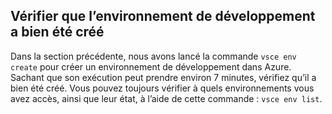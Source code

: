 ## <a name="ensure-the-development-environment-was-successfully-created"></a>Vérifier que l’environnement de développement a bien été créé
Dans la section précédente, nous avons lancé la commande `vsce env create` pour créer un environnement de développement dans Azure. Sachant que son exécution peut prendre environ 7 minutes, vérifiez qu’il a bien été créé. Vous pouvez toujours vérifier à quels environnements vous avez accès, ainsi que leur état, à l’aide de cette commande : `vsce env list`. 
